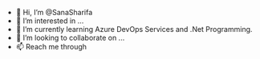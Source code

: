 - 👋 Hi, I’m @SanaSharifa
- 👀 I’m interested in ...
- 🌱 I’m currently learning Azure DevOps Services and .Net Programming.
- 💞️ I’m looking to collaborate on ...
- 📫 Reach me through 
<!---
SanaSharifa/SanaSharifa is a ✨ special ✨ repository because its `README.md` (this file) appears on your GitHub profile.
You can click the Preview link to take a look at your changes.
--->
